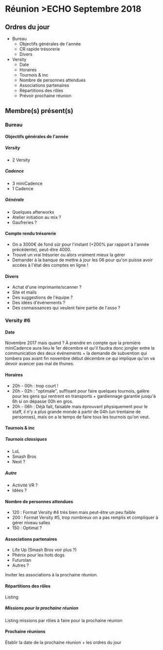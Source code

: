 # Réunion >ECHO Septembre 2018

## Ordres du jour 

* Bureau
	* Objectifs générales de l'année
	* CR rapide trésorerie
	* Divers
* Versity
	* Date
	* Horaires
	* Tournois & inc
	* Nombre de personnes attendues
	* Associations partenaires	
	* Répartitions des rôles
	* Prévoir prochaine réunion

## Membre(s) présent(s)

### Bureau

#### Objectifs générales de l'année

##### Versity

* 2 Versity

##### Cadence

* 3 miniCadence
* 1 Cadence

##### Générale

* Quelques afterworks
* Atelier initiation au mix ?
* Gaufreries ?

#### Compte rendu trésorerie

* On a 3000€ de fond sûr pour l'instant (+200% par rapport à l'année précédente), peut-être 4000.
* Trouvé un vrai trésorier ou alors vraiment mieux la gérer
* Demander à la banque de mettre à jour les 06 pour qu'on puisse avoir accées à l'état des comptes en ligne !


#### Divers

* Achat d'une imprimante/scanner ?
* Site et mails
* Des suggestions de l'équipe ?
* Des idées d'événements ?
* Des connaissances qui veulent faire partie de l'asso ?


### Versity #6

#### Date

Novembre 2017 mais quand ? À prendre en compte que la première miniCadence aura lieu le 1er décembre et qu'il faudra donc jongler entre la communication des deux événements + la demande de subvention qui tombera pas avant fin novembre début décembre ce qui implique qu'on va devoir avancer pas mal de thunes.

#### Horaires

* 20h - 00h : trop court !
* 20h - 02h : "optimale", suffisant pour faire quelques tournois, galère pour les gens qui rentrent en transports + gardiennage garantie jusqu'à 6h si on dépasse 00h en gros.
* 20h - 06h : Déjà fait, faisable mais éprouvant physiquement pour le staff, il n'y a plus grande monde à partir de 04h (un trentaine de personnes), mais on a le temps de faire tous les tournois qu'on veut.

#### Tournois & inc

##### Tournois classiques

* LoL
* Smash Bros
* Next ?

##### Autre

* Activité VR ?
* Idées ?

#### Nombre de personnes attendues

* 120 : Format Versity #4 très bien mais peut-être un peu faible
* 200 : Format Versity #5, trop nombreux on a pas remplis et compliquer à gérer niveau salles
* 150 : Optimal ?

#### Associations partenaires

* Life Up (Smash Bros voir plus ?)
* Phénix pour les hots dogs
* Futurolan
* Autres ?

Inviter les associations à la prochaine réunion.

#### Répartitions des rôles

Listing

##### Missions pour la prochaine réunion

Listing missions par rôles à faire pour la prochaine réunion

#### Prochaine réunions

Établir la date de la prochaine réunion + les ordres du jour
